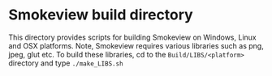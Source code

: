 # Smokeview build directory

This directory provides scripts for building Smokeview on 
Windows, Linux and OSX platforms. Note, Smokeview requires various libraries such as png, jpeg, glut etc.  To build these libraries, cd to the `Build/LIBS/<platform>` directory and type `./make_LIBS.sh` 

